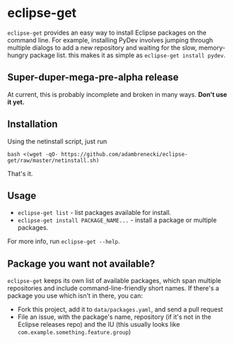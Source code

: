 # eclipse-get

`eclipse-get` provides an easy way to install Eclipse packages on the command line. For example, installing PyDev involves jumping through multiple dialogs to add a new repository and waiting for the slow, memory-hungry package list. this makes it as simple as `eclipse-get install pydev`.

## Super-duper-mega-pre-alpha release

At current, this is probably incomplete and broken in many ways. **Don't use it yet.**

## Installation

Using the netinstall script, just run

    bash <(wget -qO- https://github.com/adambrenecki/eclipse-get/raw/master/netinstall.sh)

That's it.

## Usage

* `eclipse-get list` - list packages available for install.
* `eclipse-get install PACKAGE_NAME...` - install a package or multiple packages.

For more info, run `eclipse-get --help`.

## Package you want not available?

`eclipse-get` keeps its own list of available packages, which span multiple repositories and include command-line-friendly short names. If there's a package you use which isn't in there, you can:

* Fork this project, add it to `data/packages.yaml`, and send a pull request
* File an issue, with the package's name, repository (if it's not in the Eclipse releases repo) and the IU (this usually looks like `com.example.something.feature.group`)
